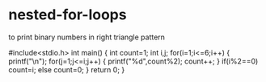 # nested-for-loops
to print binary numbers in right triangle pattern

#include<stdio.h>
int main()
{
int count=1;
int i,j;
for(i=1;i<=6;i++)
{
printf("\n");
for(j=1;j<=i;j++)
{
printf("%d",count%2);
count++;
}
if(i%2==0)
count=i;
else
count=0;
}
return 0;
}

